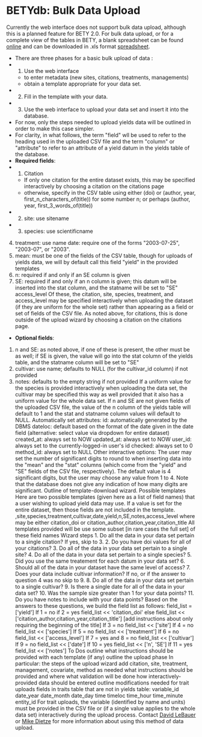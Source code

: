#  BETYdb: Bulk Data Upload

 Currently the web interface does not support bulk data upload, although
this is a planned feature for BETY 2.0.
 For bulk data upload, or for a complete view of the tables in BETY, a
 blank spreadsheet can be found
[online](https://spreadsheets0.google.com/spreadsheet/pub?hl=en&hl=en&key=0Ai_PDCcY5g2JdFN1UDJJdjNsZk9RM0Z6bnFDdlQ0clE&output=html) and can be downloaded in .xls format
[spreadsheet](https://spreadsheets0.google.com/spreadsheet/pub?hl=en&hl=en&key=0Ai_PDCcY5g2JdFN1UDJJdjNsZk9RM0Z6bnFDdlQ0clE&output=xls).
* There are three phases for a basic bulk upload of data : 
* 1. Use the web interface 
    * to enter metadata (new sites, citations, treatments, managements)
    * obtain a template appropriate for your data set.
* 2. Fill in the template with your data. 
* 3. Use the web interface to upload your data set and insert it into the database.
* For now, only the steps needed to upload yields data will be outlined in order to make this case simpler. 
* For clarity, in what follows, the term "field" wll be used to refer to the heading used in the uploaded CSV file and the term "column" or "attribute" to refer to an attribute of a yield datum in the yields table of the database. 
* **Required fields**: 
* 1. Citation
    * If only one citation for the entire dataset exists, this may be specified interactively by choosing a citation on the citations page 
    * otherwise, specify in the CSV table using either (doi) or (author, year, first_n_characters_of(title)) for some number n; or perhaps (author, year, first_3_words_of(title)) 
* 2. site: use sitename 
* 3. species: use scientificname 
4. treatment: use name date: require one of the forms "2003-07-25", "2003-07", or "2003". 
5. mean: must be one of the fields of the CSV table, though for uploads of yields data, we will by default call this field "yield" in the provided templates
6. n: required if and only if an SE column is given 
7. SE: required if and only if an n column is given; this datum will be inserted into the stat column, and the statname will be set to "SE" access_level 
Of these, the citation, site, species, treatment, and access_level may be specified interactively when uploading the dataset (if they are uniform for the whole set) rather than appearing as a field or set of fields of the CSV file. As noted above, for citations, this is done outside of the upload wizard by choosing a citation on the citations page.  
* **Optional fields**:
1. n and SE: as noted above, if one of these is present, the other must be as well; if SE is given, the value will go into the stat column of the yields table, and the statname column will be set to "SE" 
2. cultivar: use name; defaults to NULL (for the cultivar_id column) if not provided 
3. notes: defaults to the empty string if not provided 
If a uniform value for the species is provided interactively when uploading the data set, the cultivar may be specified this way as well provided that it also has a uniform value for the whole data set. If n and SE are not given fields of the uploaded CSV file, the value of the n column of the yields table will default to 1 and the stat and statname column values will default to NULL. Automatically set attributes: id: automatically generated by the DBMS dateloc: default based on the format of the date given in the date field (alternative: select value via dropdown for entire dataset) created_at: always set to NOW updated_at: always set to NOW user_id: always set to the currently-logged-in user's id checked: always set to 0 method_id: always set to NULL Other interactive options: The user may set the number of significant digits to round to when inserting data into the "mean" and the "stat" columns (which come from the "yield" and "SE" fields of the CSV file, respectively). The default value is 4 significant digits, but the user may choose any value from 1 to 4. Note that the database does not give any indication of how many digits are significant. Outline of template-download wizard. Possible templates Here are two possible templates (given here as a list of field names) that a user wishing to upload yield data may use. If a value is set for the entire dataset, then those fields are not included in the template. <citation info>,site,species,treatment,cultivar,date,yield,n,SE,notes,access_level where <citation info> may be either citation_doi or citation_author,citation_year,citation_title All templates provided will be use some subset [in rare cases the full set] of these field names Wizard steps 1. Do all the data in your data set pertain to a single citation? If yes, skip to 3. 2. Do you have doi values for all of your citations? 3. Do all of the data in your data set pertain to a single site? 4. Do all of the data in your data set pertain to a single species? 5. Did you use the same treatement for each datum in your data set? 6. Should all of the data in your dataset have the same level of access? 7. Does your data include cultivar information? If no, or if the answer to question 4 was no skip to 9. 8. Do all of the data in your data set pertain to a single cultivar? 9. Is there a single date for all of the data in your data set? 10. Was the sample size greater than 1 for your data points? 11. Do you have notes to include with your data points? Based on the answers to these questions, we build the field list as follows: field_list = ['yield'] If 1 = no if 2 = yes field_list << 'citation_doi' else field_list << ['citation_author,citation_year,citation_title'] [add instructions about only requiring the beginning of the title] If 3 = no field_list << ['site'] If 4 = no field_list << ['species'] If 5 = no field_list << ['treatment'] If 6 = no field_list << ['access_level'] If 7 = yes and 8 = no field_list << ['cultivar'] If 9 = no field_list << ['date'] If 10 = yes field_list << ['n', 'SE'] If 11 = yes field_list << ['notes'] To Dos outline what instructions should be provided with each template (if any) outline the upload phase In particular: the steps of the upload wizard add citation, site, treatment, management, covariate, method as needed what instructions should be provided and where what validation will be done how interactively-provided data should be entered outline modifications needed for trait uploads fields in traits table that are not in yields table: variable_id date_year date_month date_day time timeloc time_hour time_minute entity_id For trait uploads, the variable (identified by name and units) must be provided in the CSV file or (if a single value applies to the whole data set) interactively during the upload process.
Contact [David LeBauer](mailto:dlebauer@illinois.edu) or [Mike
Dietze](mailto:mdietze@illinois.edu) for more information about using
this method of data upload.
